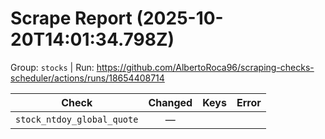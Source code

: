 # Scrape Report (2025-10-20T14:01:34.798Z)

Group: `stocks`  |  Run: https://github.com/AlbertoRoca96/scraping-checks-scheduler/actions/runs/18654408714

| Check | Changed | Keys | Error |
|---|:---:|:--|:--|
| `stock_ntdoy_global_quote` | — |  |  |
